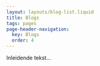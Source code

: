 ```yaml
---
layout: layouts/blog-list.liquid
title: Blogs
tags: pages
page-header-navigation:
  key: Blogs
  order: 4
---
```


Inleidende tekst...
